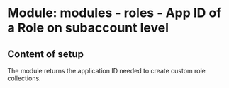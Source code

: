 # Module: modules - roles - App ID of a Role on subaccount level

## Content of setup

The module returns the application ID needed to create custom role collections.
